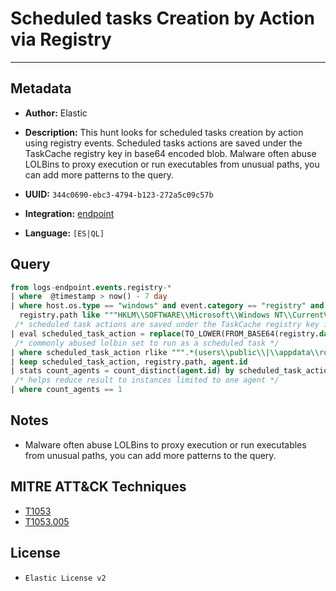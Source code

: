# Scheduled tasks Creation by Action via Registry

---

## Metadata

- **Author:** Elastic
- **Description:** This hunt looks for scheduled tasks creation by action using registry events. Scheduled tasks actions are saved under the TaskCache registry key in base64 encoded blob. Malware often abuse LOLBins to proxy execution or run executables from unusual paths, you can add more patterns to the query.

- **UUID:** `344c0690-ebc3-4794-b123-272a5c09c57b`
- **Integration:** [endpoint](https://docs.elastic.co/integrations/endpoint)
- **Language:** `[ES|QL]`

## Query

```sql
from logs-endpoint.events.registry-*
| where  @timestamp > now() - 7 day
| where host.os.type == "windows" and event.category == "registry" and event.action == "modification" and
  registry.path like """HKLM\\SOFTWARE\\Microsoft\\Windows NT\\CurrentVersion\\Schedule\\TaskCache\\Tasks\\*Actions*"""
 /* scheduled task actions are saved under the TaskCache registry key in base64 encoded blob */
| eval scheduled_task_action = replace(TO_LOWER(FROM_BASE64(registry.data.bytes)), """\u0000""", "")
 /* commonly abused lolbin set to run as a scheduled task */
| where scheduled_task_action rlike """.*(users\\public\\|\\appdata\\roaming|programdata|powershell.exe|rundll32.exe|regsvr32.exe|mshta.exe|cscript.exe|wscript.exe|cmd.exe|forfiles|msiexec.exe|wmic.exe|msbuild.exe|http|cmstp.exe|msxsl.exe|ie4uinit.exe).*""" and not scheduled_task_action like "localsystem*"
| keep scheduled_task_action, registry.path, agent.id
| stats count_agents = count_distinct(agent.id) by scheduled_task_action
 /* helps reduce result to instances limited to one agent */
| where count_agents == 1
```

## Notes

- Malware often abuse LOLBins to proxy execution or run executables from unusual paths, you can add more patterns to the query.
## MITRE ATT&CK Techniques

- [T1053](https://attack.mitre.org/techniques/T1053)
- [T1053.005](https://attack.mitre.org/techniques/T1053/005)

## License

- `Elastic License v2`
